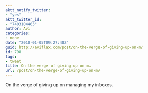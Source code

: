 ```yaml
---
aktt_notify_twitter:
- "yes"
aktt_twitter_id:
- "7403104463"
author: Avi
categories:
- none
date: "2010-01-05T09:27:48Z"
guid: http://aviflax.com/post/on-the-verge-of-giving-up-on-m/
id: 798
tags:
- tweet
title: On the verge of giving up on m…
url: /post/on-the-verge-of-giving-up-on-m/
---
```

On the verge of giving up on managing my inboxes.
